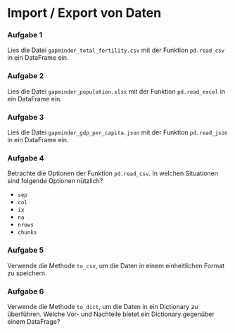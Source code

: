 # Import / Export von Daten

### Aufgabe 1

Lies die Datei `gapminder_total_fertility.csv` mit der Funktion `pd.read_csv` in ein DataFrame ein.

### Aufgabe 2

Lies die Datei `gapminder_population.xlsx` mit der Funktion `pd.read_excel` in ein DataFrame ein.

### Aufgabe 3

Lies die Datei `gapminder_gdp_per_capita.json` mit der Funktion `pd.read_json` in ein DataFrame ein.

### Aufgabe 4

Betrachte die Optionen der Funktion `pd.read_csv`. In welchen Situationen sind folgende Optionen nützlich?

* `sep`
* `col`
* `ix`
* `na`
* `nrows`
* `chunks`

### Aufgabe 5

Verwende die Methode `to_csv`, um die Daten in einem einheitlichen Format zu speichern.

### Aufgabe 6

Verwende die Methode `to_dict`, um die Daten in ein Dictionary zu überführen. Welche Vor- und Nachteile bietet ein Dictionary gegenüber einem DataFrage?
